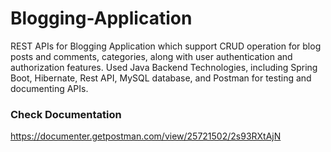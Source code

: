 # Blogging-Application
REST APIs for Blogging Application which support CRUD operation for blog posts and comments, categories, along with user authentication and authorization features. Used Java Backend Technologies, including Spring Boot, Hibernate, Rest API, MySQL database, and Postman for testing and documenting APIs.

### Check Documentation </br>
https://documenter.getpostman.com/view/25721502/2s93RXtAjN
